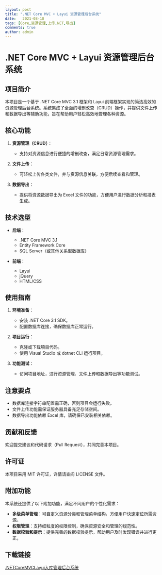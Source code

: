 ```yaml
---
layout: post
title: ".NET Core MVC + Layui 资源管理后台系统"
date:   2021-08-18
tags: [Core,资源管理,上传,NET,导出]
comments: true
author: admin
---
```

# .NET Core MVC + Layui 资源管理后台系统

## 项目简介

本项目是一个基于 .NET Core MVC 3.1 框架和 Layui 前端框架实现的简洁高效的资源管理后台系统。系统集成了全面的增删改查（CRUD）操作，并提供文件上传和数据导出等辅助功能，旨在帮助用户轻松高效地管理各种资源。

## 核心功能

1. **资源管理（CRUD）**：
   - 支持对资源信息进行便捷的增删改查，满足日常资源管理需求。

2. **文件上传**：
   - 可轻松上传各类文件，并与资源信息关联，方便后续查看和管理。

3. **数据导出**：
   - 提供将资源数据导出为 Excel 文件的功能，方便用户进行数据分析和报表生成。

## 技术选型

- **后端**：
  - .NET Core MVC 3.1
  - Entity Framework Core
  - SQL Server（或其他关系型数据库）

- **前端**：
  - Layui
  - jQuery
  - HTML/CSS

## 使用指南

1. **环境准备**：
   - 安装 .NET Core 3.1 SDK。
   - 配置数据库连接，确保数据库正常运行。

2. **项目运行**：
   - 克隆或下载项目代码。
   - 使用 Visual Studio 或 dotnet CLI 运行项目。

3. **功能测试**：
   - 访问项目地址，进行资源管理、文件上传和数据导出等功能测试。

## 注意要点

- 数据库连接字符串配置需正确，否则项目会运行失败。
- 文件上传功能需保证服务器具备充足存储空间。
- 数据导出功能依赖 Excel 库，请确保已安装相关依赖。

## 贡献和反馈

欢迎提交建议和代码请求（Pull Request），共同完善本项目。

## 许可证

本项目采用 MIT 许可证，详情请查阅 LICENSE 文件。

## 附加功能

本系统还提供了以下附加功能，满足不同用户的个性化需求：

- **多级菜单管理**：可自定义资源分类和管理菜单结构，方便用户快速定位所需资源。
- **权限管理**：支持细粒度的权限控制，确保资源安全和管理的规范性。
- **数据校验和提示**：提供完善的数据校验提示，帮助用户及时发现错误并进行更正。

## 下载链接

[.NETCoreMVCLayui入库管理后台系统](https://pan.quark.cn/s/60a1ab0eeef4)